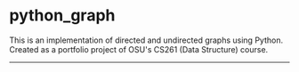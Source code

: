 # python_graph
This is an implementation of directed and undirected graphs using Python. Created as a portfolio project of OSU's CS261 (Data Structure) course.

---